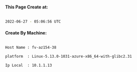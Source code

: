 
   
#### This Page Create at:

```bash

2022-06-27 - 05:06:56 UTC

```

#### Create By Machine:

```bash

Host Name : fv-az154-38

platform  : Linux-5.13.0-1031-azure-x86_64-with-glibc2.31

Ip Local  : 10.1.1.13

```

